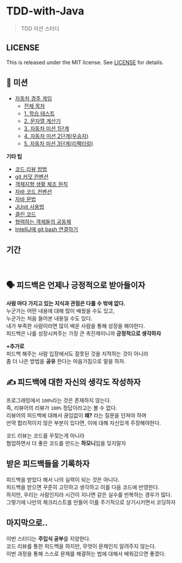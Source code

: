 # TDD-with-Java   
> TDD 미션 스터디      

## LICENSE
This is released under the MIT license. See [LICENSE](./LICENSE) for details.

## 📖 미션  
* [자동차 경주 게임](./mission)
    * [전체 목차](./mission/racingcar)  
    * [1. 학습 테스트](./mission/racingcar/01%20step.md)    
    * [2. 문자열 계산기](./mission/racingcar/02%20step.md)    
    * [3. 자동차 미션 1단계](./mission/racingcar/03%20step.md)   
    * [4. 자동차 미션 2단계(우승자)](./mission/racingcar/04%20step.md)  
    * [5. 자동차 미션 3단계(리팩터링)](./mission/racingcar/05%20step.md) 

**기타 팁** 
* [코드 리뷰 방법](https://github.com/next-step/nextstep-docs/tree/master/codereview)    
* [git 커밋 컨벤션](./reference/gitCommitConvention.md)
* [객체지향 생활 체조 원칙](./reference/객체지향생활체조원칙.md)   
* [자바 코드 컨벤션](./reference/javaCodeConvention.md)  
* [자바 문법](./reference/java)    
* [JUnit 사용법](./reference/JUnit)  
* [클린 코드](./reference/cleancode)    
* [협력하는 객체들의 공동체](./reference/objectOrientedProgramming.md)    
* [IntelliJ에 git bash 연결하기](https://toma0912.tistory.com/92)   

  
## 기간     
​                 
## 🗣 피드백은 언제나 긍정적으로 받아들이자       
**사람 마다 가지고 있는 지식과 관점은 다를 수 밖에 없다.**       
누군가는 어떤 내용에 대해 많이 배웠을 수도 있고,              
누군가는 처음 들어본 내용일 수도 있다.             
내가 부족한 사람이라면 많이 배운 사람을 통해 성장을 해야한다.      
피드백은 나를 성장시켜주는 가장 큰 촉진제이니까 **긍정적으로 생각하자**            
            
**+추가로**      
피드백 해주는 사람 입장에서도 잘못된 것을 지적하는 것이 아니라      
좀 더 나은 방법을 **공유** 한다는 마음가짐으로 말을 하자.    
                
## ✍️ 피드백에 대한 자신의 생각도 작성하자       

프로그래밍에서 `100%`라는 것은 존재하지 않는다.       
즉, 리뷰어의 리뷰가 `100%` 정답이라고는 볼 수 없다.    
리뷰어의 피드백에 대해서 끊임없이 **왜?** 라는 질문을 던져야 하며     
만약 합리적이지 않은 부분이 있다면, 이에 대해 자신있게 주장해야한다.  
    
코드 리뷰는 코드를 꾸짖는게 아니라     
협업하면서 더 좋은 코드를 만드는 **하모니**임을 잊지말자   

## 받은 피드백들을 기록하자  

피드백을 받았다 해서 나의 실력이 되는 것은 아니다.      
피드백을 받으면 꾸준히 고민하고 생각하고 이를 다음 코드에 반영한다.      
하지만, 우리는 사람인지라 시간이 지나면 같은 실수를 반복하는 경우가 많다.         
그렇기에 나만의 체크리스트를 만들어 이를 주기적으로 상기시키면서 코딩하자   
       
## 마지막으로..       
이번 스터디는 **주입식 공부**를 지양한다.            
코드 리뷰를 통한 피드백을 하지만, 무엇이 문제인지 알려주지 않는다.          
이번 과정을 통해 스스로 문제를 해결하는 법에 대해서 배워갔으면 좋겠다.     
